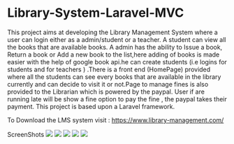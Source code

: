 # Library-System-Laravel-MVC
This project aims at developing the Library Management System where a user can login either as a admin/student or a teacher. A student can view all the books that are available books. A admin has the ability to Issue a book, Return a book or Add a new book to the list,here adding of books is made easier with the help of google book api.he can create students (i.e logins for students and for teachers ) .There is a front end (HomePage) provided where all the students can see every books that are available in the library currently and can decide to visit it or not.Page to manage fines is also provided to the Librarian which is powered by the paypal. User if are running late will be show a fine option to pay the fine , the paypal takes their payment. This project is based upon a Laravel framework.

To Download the LMS system visit : https://www.library-management.com/

ScreenShots
<img src="https://res.cloudinary.com/didyouknowthat/image/upload/v1613473176/new_lms/s5.jpg"/>
<img src="https://res.cloudinary.com/didyouknowthat/image/upload/v1613473176/new_lms/s2.jpg"/>
<img src="https://res.cloudinary.com/didyouknowthat/image/upload/v1613473176/new_lms/s4.jpg"/>
<img src="https://res.cloudinary.com/didyouknowthat/image/upload/v1613473175/new_lms/s3.jpg"/>
<img src="https://res.cloudinary.com/didyouknowthat/image/upload/v1613473175/new_lms/s1.jpg"/>
